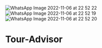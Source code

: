 ![WhatsApp Image 2022-11-06 at 22 52 22](https://user-images.githubusercontent.com/109501945/200185552-a7c7c9a9-d401-4554-9250-7dd1af991b92.jpeg)
![WhatsApp Image 2022-11-06 at 22 52 19](https://user-images.githubusercontent.com/109501945/200185566-0b20621c-22a7-4559-bac5-c8bf1ecdb01e.jpeg)
![WhatsApp Image 2022-11-06 at 22 52 20](https://user-images.githubusercontent.com/109501945/200185572-fa9605f9-798c-41af-b183-e4ebeddd9443.jpeg)
# Tour-Advisor
